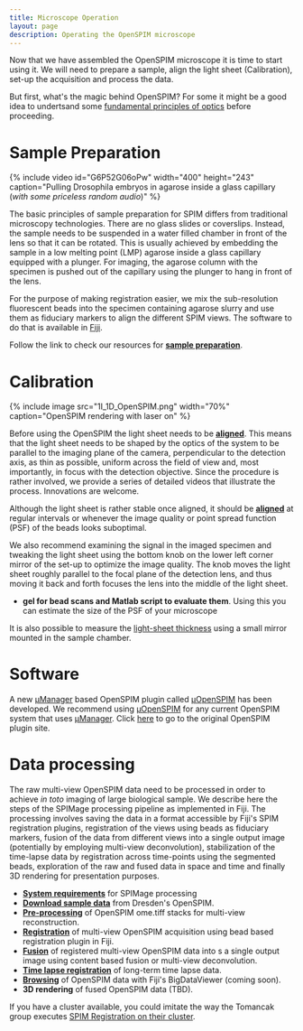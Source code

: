```yaml
---
title: Microscope Operation
layout: page
description: Operating the OpenSPIM microscope
---
```

Now that we have assembled the OpenSPIM microscope it is time to start using it. We will need to prepare a sample, align the light sheet (Calibration), set-up the acquisition and process the data.

But first, what's the magic behind OpenSPIM? For some it might be a good idea to undertsand some [fundamental principles of optics](https://openspim.org/SPIM_Optics_101) before proceeding.

# Sample Preparation

{% include video id="G6P52G06oPw" width="400" height="243" caption="Pulling Drosophila embryos in agarose inside a glass capillary (*with some priceless random audio*)" %}

The basic principles of sample preparation for SPIM differs from traditional microscopy technologies. There are no glass slides or coverslips. Instead, the sample needs to be suspended in a water filled chamber in front of the lens so that it can be rotated. This is usually achieved by embedding the sample in a low melting point (LMP) agarose inside a glass capillary equipped with a plunger. For imaging, the agarose column with the specimen is pushed out of the capillary using the plunger to hang in front of the lens.

For the purpose of making registration easier, we mix the sub-resolution fluorescent beads into the specimen containing agarose slurry and use them as fiduciary markers to align the different SPIM views. The software to do that is available in [Fiji](https://fiji.sc).

Follow the link to check our resources for [**sample preparation**](Sample_Preparation).

# Calibration

{% include image src="1I_1D_OpenSPIM.png" width="70%" caption="OpenSPIM rendering with laser on" %}

Before using the OpenSPIM the light sheet needs to be [**aligned**](Light-sheet_Calibration).
This means that the light sheet needs to be shaped by the optics of the system to be parallel to the imaging plane of the camera, perpendicular to the detection axis, as thin as possible, uniform across the field of view and, most importantly, in focus with the detection objective. Since the procedure is rather involved, we provide a series of detailed videos that illustrate the process. Innovations are welcome.

Although the light sheet is rather stable once aligned, it should be [**aligned**](Light-sheet_Calibration) at regular intervals or whenever the image quality or point spread function (PSF) of the beads looks suboptimal.

We also recommend examining the signal in the imaged specimen and tweaking the light sheet using the bottom knob on the lower left corner mirror of the set-up to optimize the image quality. The knob moves the light sheet roughly parallel to the focal plane of the detection lens, and thus moving it back and forth focuses the lens into the middle of the light sheet.

  - **gel for bead scans and Matlab script to evaluate them**. Using this you can estimate the size of the PSF of your microscope

It is also possible to measure the [light-sheet thickness](Light_sheet_characterization) using a small mirror mounted in the sample chamber.

# Software

A new [µManager](https://micro-manager.org/) based OpenSPIM plugin called [μOpenSPIM](https://openspim.org/micro-openspim) has been developed. We recommend using [μOpenSPIM](https://openspim.org/micro-openspim) for any current OpenSPIM system that uses [µManager](https://micro-manager.org/).
Click [here](https://openspim.org/Operation_old) to go to the original OpenSPIM plugin site.

# Data processing

The raw multi-view OpenSPIM data need to be processed in order to achieve *in toto* imaging of large biological sample. We describe here the steps of the SPIMage processing pipeline as implemented in Fiji. The processing involves saving the data in a format accessible by Fiji's SPIM registration plugins, registration of the views using beads as fiduciary markers, fusion of the data from different views into a single output image (potentially by employing multi-view deconvolution), stabilization of the time-lapse data by registration across time-points using the segmented beads, exploration of the raw and fused data in space and time and finally 3D rendering for presentation purposes.

  - [**System requirements**](Pre-requisites) for SPIMage processing
  - [**Download sample data**](Raw_data) from Dresden's OpenSPIM.
  - [**Pre-processing**](Pre-processing) of OpenSPIM ome.tiff stacks for multi-view reconstruction.
  - [**Registration**](Registration) of multi-view OpenSPIM acquisition using bead based registration plugin in Fiji.
  - [**Fusion**](Fusion) of registered multi-view OpenSPIM data into s a single output image using content based fusion or multi-view deconvolution.
  - [**Time lapse registration**](Timelapse_Registration) of long-term time lapse data.
  - [**Browsing**](https://fiji.sc/BigDataViewer) of OpenSPIM data with Fiji's BigDataViewer (coming soon).
  - **3D rendering** of fused OpenSPIM data (TBD).

If you have a cluster available, you could imitate the way the Tomancak group executes [SPIM Registration on their cluster](https://fiji.sc/SPIM_Registration_on_cluster).
